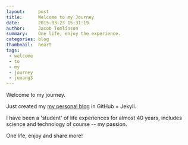 ```yaml
---
layout:     post
title:      Welcome to my Journey
date:       2015-03-23 15:31:19
author:     Jacob Tomlinson
summary:    One life, enjoy the experience.
categories: blog
thumbnail:  heart
tags:
 - welcome
 - to
 - my
 - journey
 - junang3
---
```


Welcome to my journey.

Just created my [my personal blog][1] in GitHub + Jekyll.

I have been a 'student' of life experiences for almost 40 years, includes science and technology of course -- my passion.



One life, enjoy and share more!

[1]: http://junang3.github.io/
